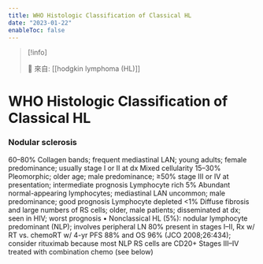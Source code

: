 ```yaml
---
title: WHO Histologic Classification of Classical HL
date: "2023-01-22"
enableToc: false
---
```


> [!info]
>
> 🌱 來自: [[hodgkin lymphoma (HL)]]

# WHO Histologic Classification of Classical HL

### Nodular sclerosis
60–80%
Collagen bands; frequent mediastinal LAN; young adults; female predominance; usually stage I or II at dx
Mixed cellularity
15–30%
Pleomorphic; older age; male predominance; ≥50% stage III or IV at presentation; intermediate prognosis
Lymphocyte rich
5%
Abundant normal-appearing lymphocytes; mediastinal LAN uncommon; male predominance; good prognosis
Lymphocyte depleted
<1%
Diffuse fibrosis and large numbers of RS cells; older, male patients; disseminated at dx; seen in HIV; worst prognosis
• Nonclassical HL (5%): nodular lymphocyte predominant (NLP); involves peripheral LN
80% present in stages I–II, Rx w/ RT vs. chemoRT w/ 4-yr PFS 88% and OS 96% (JCO 2008;26:434); consider rituximab because most NLP RS cells are CD20+
Stages III–IV treated with combination chemo (see below)


